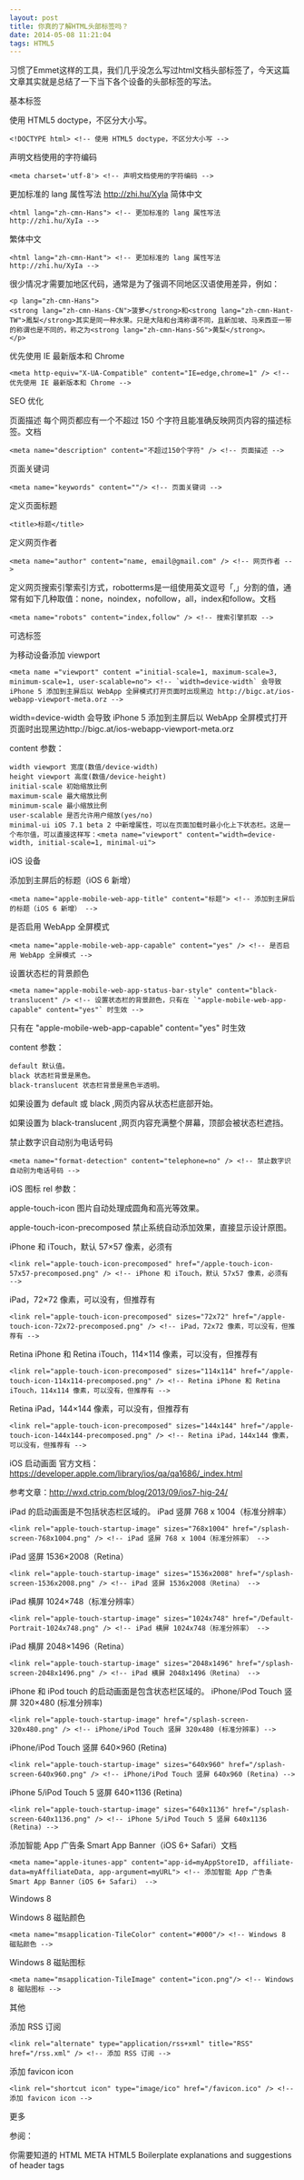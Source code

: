 ```yaml
---
layout: post
title: 你真的了解HTML头部标签吗？
date: 2014-05-08 11:21:04
tags: HTML5
---
```

习惯了Emmet这样的工具，我们几乎没怎么写过html文档头部标签了，今天这篇文章其实就是总结了一下当下各个设备的头部标签的写法。

基本标签

使用 HTML5 doctype，不区分大小写。
```
<!DOCTYPE html> <!-- 使用 HTML5 doctype，不区分大小写 -->
```
声明文档使用的字符编码
```
<meta charset='utf-8'> <!-- 声明文档使用的字符编码 -->
```
更加标准的 lang 属性写法 http://zhi.hu/XyIa
简体中文
```
<html lang="zh-cmn-Hans"> <!-- 更加标准的 lang 属性写法 http://zhi.hu/XyIa -->
```
繁体中文
```
<html lang="zh-cmn-Hant"> <!-- 更加标准的 lang 属性写法 http://zhi.hu/XyIa -->
```
很少情况才需要加地区代码，通常是为了强调不同地区汉语使用差异，例如：
```
<p lang="zh-cmn-Hans">
<strong lang="zh-cmn-Hans-CN">菠萝</strong>和<strong lang="zh-cmn-Hant-TW">鳳梨</strong>其实是同一种水果。只是大陆和台湾称谓不同，且新加坡、马来西亚一带的称谓也是不同的，称之为<strong lang="zh-cmn-Hans-SG">黄梨</strong>。
</p>
```
优先使用 IE 最新版本和 Chrome
```
<meta http-equiv="X-UA-Compatible" content="IE=edge,chrome=1" /> <!-- 优先使用 IE 最新版本和 Chrome -->
```
SEO 优化

页面描述
每个网页都应有一个不超过 150 个字符且能准确反映网页内容的描述标签。文档
```
<meta name="description" content="不超过150个字符" /> <!-- 页面描述 -->
```
页面关键词
```
<meta name="keywords" content=""/> <!-- 页面关键词 -->
```
定义页面标题
```
<title>标题</title>
```
定义网页作者
```
<meta name="author" content="name, email@gmail.com" /> <!-- 网页作者 -->
```
定义网页搜索引擎索引方式，robotterms是一组使用英文逗号「,」分割的值，通常有如下几种取值：none，noindex，nofollow，all，index和follow。文档
```
<meta name="robots" content="index,follow" /> <!-- 搜索引擎抓取 -->
```
可选标签

为移动设备添加 viewport
```
<meta name ="viewport" content ="initial-scale=1, maximum-scale=3, minimum-scale=1, user-scalable=no"> <!-- `width=device-width` 会导致 iPhone 5 添加到主屏后以 WebApp 全屏模式打开页面时出现黑边 http://bigc.at/ios-webapp-viewport-meta.orz -->
```
width=device-width 会导致 iPhone 5 添加到主屏后以 WebApp 全屏模式打开页面时出现黑边http://bigc.at/ios-webapp-viewport-meta.orz

content 参数：
```
width viewport 宽度(数值/device-width)
height viewport 高度(数值/device-height)
initial-scale 初始缩放比例
maximum-scale 最大缩放比例
minimum-scale 最小缩放比例
user-scalable 是否允许用户缩放(yes/no)
minimal-ui iOS 7.1 beta 2 中新增属性，可以在页面加载时最小化上下状态栏。这是一个布尔值，可以直接这样写：<meta name="viewport" content="width=device-width, initial-scale=1, minimal-ui">

```
iOS 设备

添加到主屏后的标题（iOS 6 新增）
```
<meta name="apple-mobile-web-app-title" content="标题"> <!-- 添加到主屏后的标题（iOS 6 新增） -->
```
是否启用 WebApp 全屏模式
```
<meta name="apple-mobile-web-app-capable" content="yes" /> <!-- 是否启用 WebApp 全屏模式 -->
```
设置状态栏的背景颜色
```
<meta name="apple-mobile-web-app-status-bar-style" content="black-translucent" /> <!-- 设置状态栏的背景颜色，只有在 `"apple-mobile-web-app-capable" content="yes"` 时生效 -->
```
只有在 "apple-mobile-web-app-capable" content="yes" 时生效

content 参数：
```
default 默认值。
black 状态栏背景是黑色。
black-translucent 状态栏背景是黑色半透明。
```
如果设置为 default 或 black ,网页内容从状态栏底部开始。

如果设置为 black-translucent ,网页内容充满整个屏幕，顶部会被状态栏遮挡。

禁止数字识自动别为电话号码
```
<meta name="format-detection" content="telephone=no" /> <!-- 禁止数字识自动别为电话号码 -->
```
iOS 图标
rel 参数：

apple-touch-icon 图片自动处理成圆角和高光等效果。

apple-touch-icon-precomposed 禁止系统自动添加效果，直接显示设计原图。

iPhone 和 iTouch，默认 57×57 像素，必须有

```
<link rel="apple-touch-icon-precomposed" href="/apple-touch-icon-57x57-precomposed.png" /> <!-- iPhone 和 iTouch，默认 57x57 像素，必须有 -->
```
iPad，72×72 像素，可以没有，但推荐有
```
<link rel="apple-touch-icon-precomposed" sizes="72x72" href="/apple-touch-icon-72x72-precomposed.png" /> <!-- iPad，72x72 像素，可以没有，但推荐有 -->
```
Retina iPhone 和 Retina iTouch，114×114 像素，可以没有，但推荐有
```
<link rel="apple-touch-icon-precomposed" sizes="114x114" href="/apple-touch-icon-114x114-precomposed.png" /> <!-- Retina iPhone 和 Retina iTouch，114x114 像素，可以没有，但推荐有 -->
```
Retina iPad，144×144 像素，可以没有，但推荐有
```
<link rel="apple-touch-icon-precomposed" sizes="144x144" href="/apple-touch-icon-144x144-precomposed.png" /> <!-- Retina iPad，144x144 像素，可以没有，但推荐有 -->
```
iOS 启动画面
官方文档：https://developer.apple.com/library/ios/qa/qa1686/_index.html

参考文章：http://wxd.ctrip.com/blog/2013/09/ios7-hig-24/

iPad 的启动画面是不包括状态栏区域的。
iPad 竖屏 768 x 1004（标准分辨率）
```
<link rel="apple-touch-startup-image" sizes="768x1004" href="/splash-screen-768x1004.png" /> <!-- iPad 竖屏 768 x 1004（标准分辨率） -->
```
iPad 竖屏 1536×2008（Retina）
```
<link rel="apple-touch-startup-image" sizes="1536x2008" href="/splash-screen-1536x2008.png" /> <!-- iPad 竖屏 1536x2008（Retina） -->
```
iPad 横屏 1024×748（标准分辨率）
```
<link rel="apple-touch-startup-image" sizes="1024x748" href="/Default-Portrait-1024x748.png" /> <!-- iPad 横屏 1024x748（标准分辨率） -->
```
iPad 横屏 2048×1496（Retina）
```
<link rel="apple-touch-startup-image" sizes="2048x1496" href="/splash-screen-2048x1496.png" /> <!-- iPad 横屏 2048x1496（Retina） -->
```
iPhone 和 iPod touch 的启动画面是包含状态栏区域的。
iPhone/iPod Touch 竖屏 320×480 (标准分辨率)
```
<link rel="apple-touch-startup-image" href="/splash-screen-320x480.png" /> <!-- iPhone/iPod Touch 竖屏 320x480 (标准分辨率) -->
```
iPhone/iPod Touch 竖屏 640×960 (Retina)
```
<link rel="apple-touch-startup-image" sizes="640x960" href="/splash-screen-640x960.png" /> <!-- iPhone/iPod Touch 竖屏 640x960 (Retina) -->
```
iPhone 5/iPod Touch 5 竖屏 640×1136 (Retina)
```
<link rel="apple-touch-startup-image" sizes="640x1136" href="/splash-screen-640x1136.png" /> <!-- iPhone 5/iPod Touch 5 竖屏 640x1136 (Retina) -->
```
添加智能 App 广告条 Smart App Banner（iOS 6+ Safari）文档
```
<meta name="apple-itunes-app" content="app-id=myAppStoreID, affiliate-data=myAffiliateData, app-argument=myURL"> <!-- 添加智能 App 广告条 Smart App Banner（iOS 6+ Safari） -->
```
Windows 8

Windows 8 磁贴颜色
```
<meta name="msapplication-TileColor" content="#000"/> <!-- Windows 8 磁贴颜色 -->
```
Windows 8 磁贴图标
```
<meta name="msapplication-TileImage" content="icon.png"/> <!-- Windows 8 磁贴图标 -->
```
其他

添加 RSS 订阅
```
<link rel="alternate" type="application/rss+xml" title="RSS" href="/rss.xml" /> <!-- 添加 RSS 订阅 -->
```
添加 favicon icon
```
<link rel="shortcut icon" type="image/ico" href="/favicon.ico" /> <!-- 添加 favicon icon -->
```
更多

参阅：

你需要知道的 HTML META
HTML5 Boilerplate explanations and suggestions of header tags



